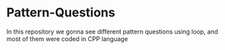 # Pattern-Questions
In this repository we gonna see different pattern questions using loop, and most of them were coded in CPP language

